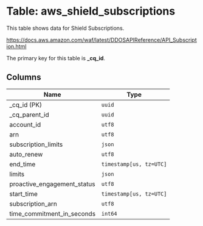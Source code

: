 # Table: aws_shield_subscriptions

This table shows data for Shield Subscriptions.

https://docs.aws.amazon.com/waf/latest/DDOSAPIReference/API_Subscription.html

The primary key for this table is **_cq_id**.

## Columns

| Name          | Type          |
| ------------- | ------------- |
|_cq_id (PK)|`uuid`|
|_cq_parent_id|`uuid`|
|account_id|`utf8`|
|arn|`utf8`|
|subscription_limits|`json`|
|auto_renew|`utf8`|
|end_time|`timestamp[us, tz=UTC]`|
|limits|`json`|
|proactive_engagement_status|`utf8`|
|start_time|`timestamp[us, tz=UTC]`|
|subscription_arn|`utf8`|
|time_commitment_in_seconds|`int64`|